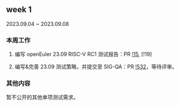 ## week 1

2023.09.04 ~ 2023.09.08

### 本周工作

1. 编写 openEuler 23.09 RISC-V RC1 测试报告：PR [!15](https://gitee.com/yunxiangluo/open-euler-risc-v-23.09-test/pulls/15), [!19]

2. 编写&完善 23.09 测试策略，并提交至 SIG-QA：PR [!532](https://gitee.com/openeuler/QA/pulls/532)，等待评审。

### 其他内容

暂不公开的其他单项测试需求。